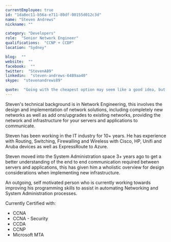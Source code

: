 ```yaml
---
currentEmployee: true
id: "1da8ec11-b56a-e711-80df-00155d012c3d"
name: "Steven Andrews"
nickname: ""

category: "Developers"
role:  "Senior Network Engineer"
qualifications:  "CCNP + CCDP"
location: "Sydney"

blog:  ""
website:  ""
facebook:  ""
twitter:  "StevenA89"
linkedin:  "steven-andrews-6489aa40"
skype:  "stevenandrews89"

quote:  "Going with the cheapest option may seem like a good idea, but it generally leads to a more expensive and time consuming job to resolve a poor design."
---
```


Steven's technical background is in Network Engineering, this involves the design and implementation of network solutions, including completely new networks as well as add ons/upgrades to existing networks, providing the network and infrastructure for your servers and applications to communicate.  

Steven has been working in the IT industry for 10+ years. He has experience with Routing, Switching, Firewalling and Wireless with Cisco, HP, Unifi and Aruba devices as well as ExpressRoute to Azure.  

Steven moved into the System Administration space 3+ years ago to get a better understanding of the end to end communication required between servers and applications, this has given him a wholistic overview for design considerations when implementing new infrastructure.   

An outgoing, self motivated person who is currently working towards improving his programming skills to assist in automating Networking and System Administration processes.   

Currently Certified with:

*   CCNA  
*   CCNA - Security
*   CCDA  
*   CCNP  
*   Microsoft MTA  
